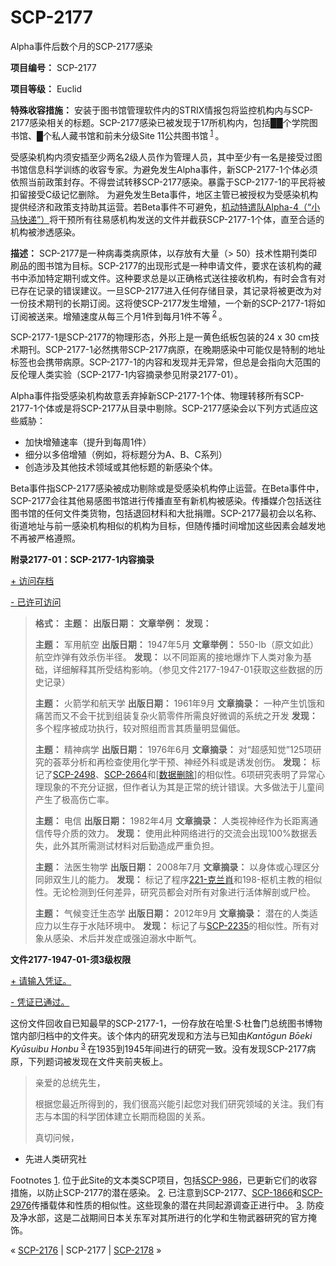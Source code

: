 # SCP-2177
                        




Alpha事件后数个月的SCP-2177感染



**项目编号：** SCP-2177

**项目等级：** Euclid

**特殊收容措施：** 安装于图书馆管理软件内的STRIX情报包将监控机构内与SCP-2177感染相关的标题。SCP-2177感染已被发现于17所机构内，包括██个学院图书馆、█个私人藏书馆和前未分级Site 11公共图书馆<sup class='footnoteref'>
 <a shape='rect' class='footnoteref' id='footnoteref-1' href='javascript:;' onclick='WIKIDOT.page.utils.scrollToReference(&apos;footnote-1&apos;)'>1</a>
</sup>。

受感染机构内须安插至少两名2级人员作为管理人员，其中至少有一名是接受过图书馆信息科学训练的收容专家。为避免发生Alpha事件，新SCP-2177-1个体必须依照当前政策封存。不得尝试转移SCP-2177感染。暴露于SCP-2177-1的平民将被扣留接受C级记忆删除。
为避免发生Beta事件，地区主管已被授权为受感染机构提供经济和政策支持助其运营。若Beta事件不可避免，[机动特遣队Alpha-4（“小马快递”）](/task-forces#toc2)将干预所有往易感机构发送的文件并截获SCP-2177-1个体，直至合适的机构被渗透感染。

**描述：** SCP-2177是一种病毒类病原体，以存放有大量（> 50）技术性期刊类印刷品的图书馆为目标。SCP-2177的出现形式是一种申请文件，要求在该机构的藏书中添加特定期刊或文件。这种要求总是以正确格式送往接收机构，有时会含有对已存在记录的错误建议。一旦SCP-2177进入任何存储目录，其记录将被更改为对一份技术期刊的长期订阅。这将使SCP-2177发生增殖，一个新的SCP-2177-1将如订阅被送来。增殖速度从每三个月1件到每月1件不等<sup class='footnoteref'>
 <a shape='rect' class='footnoteref' id='footnoteref-2' href='javascript:;' onclick='WIKIDOT.page.utils.scrollToReference(&apos;footnote-2&apos;)'>2</a>
</sup>。

SCP-2177-1是SCP-2177的物理形态，外形上是一黄色纸板包装的24 x 30 cm技术期刊。SCP-2177-1必然携带SCP-2177病原，在晚期感染中可能仅是特制的地址标签也会携带病原。SCP-2177-1的内容和发现并无异常，但总是会指向大范围的反伦理人类实验（SCP-2177-1内容摘录参见附录2177-01）。

Alpha事件指受感染机构故意丢弃掉新SCP-2177-1个体、物理转移所有SCP-2177-1个体或是将SCP-2177从目录中剔除。SCP-2177感染会以下列方式适应这些威胁：
- 加快增殖速率（提升到每周1件）
- 细分以多倍增殖（例如，将标题分为A、B、C系列）
- 创造涉及其他技术领域或其他标题的新感染个体。

Beta事件指SCP-2177感染被成功剔除或是受感染机构停止运营。在Beta事件中，SCP-2177会往其他易感图书馆进行传播直至有新机构被感染。传播媒介包括送往图书馆的任何文件类货物，包括退回材料和大批捐赠。SCP-2177最初会以名称、街道地址与前一感染机构相似的机构为目标，但随传播时间增加这些因素会越发地不再被严格遵照。

**附录2177-01：SCP-2177-1内容摘录** 


<a shape='rect' class='collapsible-block-link' href='javascript:;'>+&#160;&#35775;&#38382;&#23384;&#26723;</a>

<a shape='rect' class='collapsible-block-link' href='javascript:;'>-&#160;&#24050;&#35768;&#21487;&#35775;&#38382;</a>


> **格式：** 
**主题：** 
**出版日期：** 
**文章举例：** 
**发现：** 
> 
> **主题：** 军用航空
**出版日期：** 1947年5月
**文章举例：** 550-lb（原文如此）航空炸弹有效杀伤半径。
**发现：** 以不同距离的接地爆炸下人类对象为基础，详细解释其所受结构影响。（参见文件2177-1947-01获取这些数据的历史记录）
> 
> **主题：** 火箭学和航天学
**出版日期：** 1961年9月
**文章摘录：** 一种产生饥饿和痛苦而又不会干扰到组装复杂火箭零件所需良好微调的系统之开发
**发现：** 多个程序被成功执行，较对照组而言其质量明显偏低。
> 
> **主题：** 精神病学
**出版日期：** 1976年6月
**文章摘录：** 对“超感知觉”125项研究的荟萃分析和再检查使用化学干预、神经外科或是诱发创伤。
**发现：** 标记了[SCP-2498](/scp-2498)、[SCP-2664](/scp-2664)和[[数据删除](/djkaktus-s-proposal)]的相似性。6项研究表明了异常心理现象的不充分证据，但作者认为其是正常的统计错误。大多做法于儿童间产生了极高伤亡率。
> 
> **主题：** 电信
**出版日期：** 1982年4月
**文章摘录：** 人类视神经作为长距离通信传导介质的效力。
**发现：** 使用此种网络进行的交流会出现100%数据丢失，此外其所需测试材料对后勤造成严重负担。
> 
> **主题：** 法医生物学
**出版日期：** 2008年7月
**文章摘录：** 以身体或心理区分同卵双生儿的能力。
**发现：** 标记了程序[221-克兰肖](/scp-2054)和198-枢机主教的相似性。无论检测到任何差异，研究员都会对所有对象进行活体解剖或尸检。
> 
> **主题：** 气候变迁生态学
**出版日期：** 2012年9月
**文章摘录：** 潜在的人类适应力以生存于水陆环境中。
**发现：** 标记了与<a shape='rect' class='newpage' href='/scp-2235'>SCP-2235</a>的相似性。所有对象从感染、术后并发症或强迫溺水中断气。
> 




**文件2177-1947-01-须3级权限** 


<a shape='rect' class='collapsible-block-link' href='javascript:;'>+&#160;&#35831;&#36755;&#20837;&#20973;&#35777;&#12290;</a>

<a shape='rect' class='collapsible-block-link' href='javascript:;'>-&#160;&#20973;&#35777;&#24050;&#36890;&#36807;&#12290;</a>

这份文件回收自已知最早的SCP-2177-1，一份存放在哈里·S·杜鲁门总统图书博物馆内部归档中的文件夹。该个体内的研究发现和方法与已知由*Kantōgun Bōeki Kyūsuibu Honbu* <sup class='footnoteref'>
 <a shape='rect' class='footnoteref' id='footnoteref-3' href='javascript:;' onclick='WIKIDOT.page.utils.scrollToReference(&apos;footnote-3&apos;)'>3</a>
</sup>在1935到1945年间进行的研究一致。没有发现SCP-2177病原，下列题词被发现在文件夹前夹板上。


> 亲爱的总统先生，
> 
> 根据您最近所得到的，我们很高兴能引起您对我们研究领域的关注。我们有志与本国的科学团体建立长期而稳固的关系。
> 
> 真切问候，
- 先进人类研究社
> 





Footnotes
<a shape='rect' href='javascript:;' onclick='WIKIDOT.page.utils.scrollToReference(&apos;footnoteref-1&apos;)'>1</a>. 位于此Site的文本类SCP项目，包括[SCP-986](/scp-986)，已更新它们的收容措施，以防止SCP-2177的潜在感染。
<a shape='rect' href='javascript:;' onclick='WIKIDOT.page.utils.scrollToReference(&apos;footnoteref-2&apos;)'>2</a>. 已注意到SCP-2177、<a shape='rect' class='newpage' href='/scp-1866'>SCP-1866</a>和[SCP-2976](/scp-2976)传播载体和性质的相似性。这些现象的潜在共同起源调查正进行中。
<a shape='rect' href='javascript:;' onclick='WIKIDOT.page.utils.scrollToReference(&apos;footnoteref-3&apos;)'>3</a>. 防疫及净水部，这是二战期间日本关东军对其所进行的化学和生物武器研究的官方掩饰。



« [SCP-2176](/scp-2176) | SCP-2177 | [SCP-2178](/scp-2178) »





                    